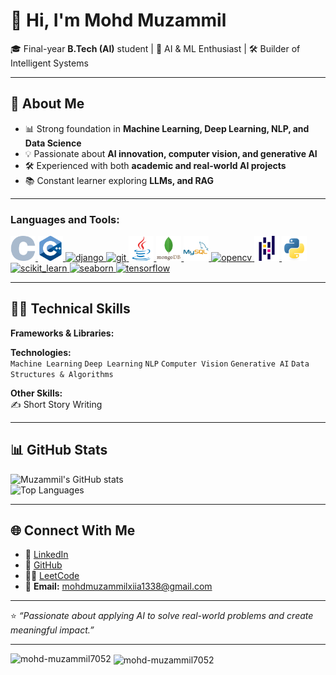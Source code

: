 # 👋 Hi, I'm Mohd Muzammil  

🎓 Final-year **B.Tech (AI)** student | 🤖 AI & ML Enthusiast | 🛠️ Builder of Intelligent Systems  

---

## 🌟 About Me   
- 📊 Strong foundation in **Machine Learning, Deep Learning, NLP, and Data Science**  
- 💡 Passionate about **AI innovation, computer vision, and generative AI**  
- 🛠️ Experienced with both **academic and real-world AI projects**  
- 📚 Constant learner exploring **LLMs, and RAG**  

---

<h3 align="left">Languages and Tools:</h3>
<p align="left"> <a href="https://www.cprogramming.com/" target="_blank" rel="noreferrer"> <img src="https://raw.githubusercontent.com/devicons/devicon/master/icons/c/c-original.svg" alt="c" width="40" height="40"/> </a> <a href="https://www.w3schools.com/cpp/" target="_blank" rel="noreferrer"> <img src="https://raw.githubusercontent.com/devicons/devicon/master/icons/cplusplus/cplusplus-original.svg" alt="cplusplus" width="40" height="40"/> </a> <a href="https://www.djangoproject.com/" target="_blank" rel="noreferrer"> <img src="https://cdn.worldvectorlogo.com/logos/django.svg" alt="django" width="40" height="40"/> </a> <a href="https://git-scm.com/" target="_blank" rel="noreferrer"> <img src="https://www.vectorlogo.zone/logos/git-scm/git-scm-icon.svg" alt="git" width="40" height="40"/> </a> <a href="https://www.java.com" target="_blank" rel="noreferrer"> <img src="https://raw.githubusercontent.com/devicons/devicon/master/icons/java/java-original.svg" alt="java" width="40" height="40"/> </a> <a href="https://www.mongodb.com/" target="_blank" rel="noreferrer"> <img src="https://raw.githubusercontent.com/devicons/devicon/master/icons/mongodb/mongodb-original-wordmark.svg" alt="mongodb" width="40" height="40"/> </a> <a href="https://www.mysql.com/" target="_blank" rel="noreferrer"> <img src="https://raw.githubusercontent.com/devicons/devicon/master/icons/mysql/mysql-original-wordmark.svg" alt="mysql" width="40" height="40"/> </a> <a href="https://opencv.org/" target="_blank" rel="noreferrer"> <img src="https://www.vectorlogo.zone/logos/opencv/opencv-icon.svg" alt="opencv" width="40" height="40"/> </a> <a href="https://pandas.pydata.org/" target="_blank" rel="noreferrer"> <img src="https://raw.githubusercontent.com/devicons/devicon/2ae2a900d2f041da66e950e4d48052658d850630/icons/pandas/pandas-original.svg" alt="pandas" width="40" height="40"/> </a> <a href="https://www.python.org" target="_blank" rel="noreferrer"> <img src="https://raw.githubusercontent.com/devicons/devicon/master/icons/python/python-original.svg" alt="python" width="40" height="40"/> </a> <a href="https://scikit-learn.org/" target="_blank" rel="noreferrer"> <img src="https://upload.wikimedia.org/wikipedia/commons/0/05/Scikit_learn_logo_small.svg" alt="scikit_learn" width="40" height="40"/> </a> <a href="https://seaborn.pydata.org/" target="_blank" rel="noreferrer"> <img src="https://seaborn.pydata.org/_images/logo-mark-lightbg.svg" alt="seaborn" width="40" height="40"/> </a> <a href="https://www.tensorflow.org" target="_blank" rel="noreferrer"> <img src="https://www.vectorlogo.zone/logos/tensorflow/tensorflow-icon.svg" alt="tensorflow" width="40" height="40"/> </a> </p>

---

## 🧑‍💻 Technical Skills  
 
**Frameworks & Libraries:**   

**Technologies:**  
`Machine Learning` `Deep Learning` `NLP` `Computer Vision` `Generative AI` `Data Structures & Algorithms`  

**Other Skills:**  
✍️ Short Story Writing  

---

## 📊 GitHub Stats  

![Muzammil's GitHub stats](https://github-readme-stats.vercel.app/api?username=Mohd-Muzammil7052&show_icons=true&theme=tokyonight)  
![Top Languages](https://github-readme-stats.vercel.app/api/top-langs/?username=Mohd-Muzammil7052&layout=compact&theme=tokyonight)  

---

## 🌐 Connect With Me  

- 💼 [LinkedIn](https://linkedin.com/in/mohd-muzammil-109044290/)  
- 🐙 [GitHub](https://github.com/Mohd-Muzammil7052)  
- 🧑‍💻 [LeetCode](https://leetcode.com/u/MUZAMMIL0786/)  
- 📧 **Email:** mohdmuzammilxiia1338@gmail.com  

---

⭐️ *“Passionate about applying AI to solve real-world problems and create meaningful impact.”*  

---

<p><img align="left" src="https://github-readme-stats.vercel.app/api/top-langs?username=mohd-muzammil7052&show_icons=true&locale=en&layout=compact" alt="mohd-muzammil7052" /></p>

<p>&nbsp;<img align="center" src="https://github-readme-stats.vercel.app/api?username=mohd-muzammil7052&show_icons=true&locale=en" alt="mohd-muzammil7052" /></p>
